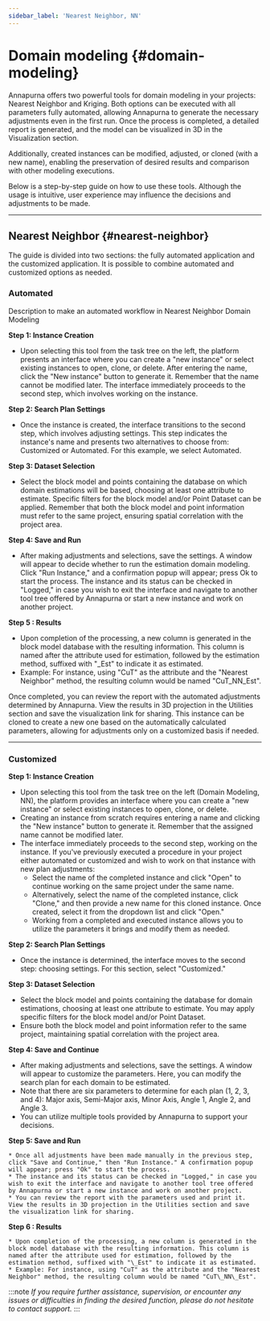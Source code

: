 ```yaml
---
sidebar_label: 'Nearest Neighbor, NN'
---
```


# **Domain modeling** {#domain-modeling}

Annapurna offers two powerful tools for domain modeling in your projects: Nearest Neighbor and Kriging. Both options can be executed with all parameters fully automated, allowing Annapurna to generate the necessary adjustments even in the first run. Once the process is completed, a detailed report is generated, and the model can be visualized in 3D in the Visualization section.

Additionally, created instances can be modified, adjusted, or cloned (with a new name), enabling the preservation of desired results and comparison with other modeling executions.

Below is a step-by-step guide on how to use these tools. Although the usage is intuitive, user experience may influence the decisions and adjustments to be made.

---

## **Nearest Neighbor** {#nearest-neighbor}

The guide is divided into two sections: the fully automated application and the customized application. It is possible to combine automated and customized options as needed.

### **Automated**

Description to make an automated workflow in Nearest Neighbor Domain Modeling

**Step 1: Instance Creation**

* Upon selecting this tool from the task tree on the left, the platform presents an interface where you can create a "new instance" or select existing instances to open, clone, or delete. After entering the name, click the "New instance" button to generate it. Remember that the name cannot be modified later. The interface immediately proceeds to the second step, which involves working on the instance.

**Step 2: Search Plan Settings**

* Once the instance is created, the interface transitions to the second step, which involves adjusting settings. This step indicates the instance's name and presents two alternatives to choose from: Customized or Automated. For this example, we select Automated.

**Step 3: Dataset Selection**

* Select the block model and points containing the database on which domain estimations will be based, choosing at least one attribute to estimate. Specific filters for the block model and/or Point Dataset can be applied. Remember that both the block model and point information must refer to the same project, ensuring spatial correlation with the project area.

**Step 4: Save and Run**

* After making adjustments and selections, save the settings. A window will appear to decide whether to run the estimation domain modeling. Click "Run Instance," and a confirmation popup will appear; press Ok to start the process. The instance and its status can be checked in "Logged," in case you wish to exit the interface and navigate to another tool tree offered by Annapurna or start a new instance and work on another project.

**Step 5 : Results**

* Upon completion of the processing, a new column is generated in the block model database with the resulting information. This column is named after the attribute used for estimation, followed by the estimation method, suffixed with "\_Est" to indicate it as estimated.  
* Example: For instance, using "CuT" as the attribute and the "Nearest Neighbor" method, the resulting column would be named "CuT\_NN\_Est".

Once completed, you can review the report with the automated adjustments determined by Annapurna. View the results in 3D projection in the Utilities section and save the visualization link for sharing. This instance can be cloned to create a new one based on the automatically calculated parameters, allowing for adjustments only on a customized basis if needed.

---

### **Customized**

**Step 1: Instance Creation**

* Upon selecting this tool from the task tree on the left (Domain Modeling, NN), the platform provides an interface where you can create a "new instance" or select existing instances to open, clone, or delete.  
* Creating an instance from scratch requires entering a name and clicking the "New instance" button to generate it. Remember that the assigned name cannot be modified later.  
* The interface immediately proceeds to the second step, working on the instance. If you've previously executed a procedure in your project either automated or customized and wish to work on that instance with new plan adjustments:  
  * Select the name of the completed instance and click "Open" to continue working on the same project under the same name.  
  * Alternatively, select the name of the completed instance, click "Clone," and then provide a new name for this cloned instance. Once created, select it from the dropdown list and click "Open."  
  * Working from a completed and executed instance allows you to utilize the parameters it brings and modify them as needed.

**Step 2: Search Plan Settings**

* Once the instance is determined, the interface moves to the second step: choosing settings. For this section, select "Customized."

**Step 3: Dataset Selection**

* Select the block model and points containing the database for domain estimations, choosing at least one attribute to estimate. You may apply specific filters for the block model and/or Point Dataset.  
* Ensure both the block model and point information refer to the same project, maintaining spatial correlation with the project area.

**Step 4: Save and Continue**

* After making adjustments and selections, save the settings. A window will appear to customize the parameters. Here, you can modify the search plan for each domain to be estimated.  
* Note that there are six parameters to determine for each plan (1, 2, 3, and 4): Major axis, Semi-Major axis, Minor Axis, Angle 1, Angle 2, and Angle 3.  
* You can utilize multiple tools provided by Annapurna to support your decisions.

**Step 5: Save and Run**

    * Once all adjustments have been made manually in the previous step, click "Save and Continue," then "Run Instance." A confirmation popup will appear; press "Ok" to start the process.  
    * The instance and its status can be checked in "Logged," in case you wish to exit the interface and navigate to another tool tree offered by Annapurna or start a new instance and work on another project.  
    * You can review the report with the parameters used and print it. View the results in 3D projection in the Utilities section and save the visualization link for sharing.

**Step 6 : Results**

    * Upon completion of the processing, a new column is generated in the block model database with the resulting information. This column is named after the attribute used for estimation, followed by the estimation method, suffixed with "\_Est" to indicate it as estimated.  
    * Example: For instance, using "CuT" as the attribute and the "Nearest Neighbor" method, the resulting column would be named "CuT\_NN\_Est".

:::note
*If you require further assistance, supervision, or encounter any issues or difficulties in finding the desired function, please do not hesitate to contact support.*
:::
